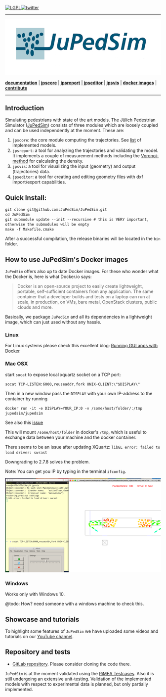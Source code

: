  [![LGPL](https://img.shields.io/badge/license-GPL-blue.svg)](https://raw.githubusercontent.com/JuPedSim/jpscore/master/LICENSE)[![twitter](http://i.imgur.com/tXSoThF.png)](http://www.twitter.com/JuPedSim)
***
![logo](https://github.com/JuPedSim/JuPedSim/blob/master/doc/jupedsim_small.png?raw=true)

[**documentation**](http://www.jupedsim.org) | [**jpscore**](http://jupedsim.github.io/jpscore) | [**jpsreport**](http://jupedsim.github.io/jpsreport) | [**jpseditor**](https://cst.version.fz-juelich.de/jupedsim/jpseditor) | [**jpsvis**](https://cst.version.fz-juelich.de/jupedsim/jpsvis) | [**docker images**](https://hub.docker.com/u/jupedsim/) | [**contribute**](http://jupedsim.github.io/jpscore/contributing/)
***

## Introduction

Simulating pedestrians with state of the art models.
The Jülich Pedestrian Simulator ([JuPedSim](http://www.jupedsim.org)) consists of three modules which are loosely
coupled and can be used independently at the moment. These are:

1. `jpscore`: the core module computing the trajectories. See [list](http://jupedsim.github.io/jpscore/models/operativ) of implemented models.
2. `jpsreport`: a tool for analyzing the trajectories and validating the
model. It implements a couple of measurement methods including the [Voronoi-method](http://dx.doi.org/10.1016/j.physa.2009.12.015) for calculating the density.
3. `jpsvis`: a tool for visualizing the input (geometry) and output (trajectories) data.
4.  `jpseditor`: a tool for creating and editing geometry files with dxf import/export capabilities.


## Quick Install:

```shell
git clone git@github.com:JuPedSim/JuPedSim.git
cd JuPedSim
git submodule update --init --recursive # this is VERY important, otherwise the submodules will be empty
make -f Makefile.cmake
```
After a successful compilation, the release binaries will be located in the `bin` folder.


## How to use JuPedSim's Docker images

`JuPedSim` offers also up to date Docker images. For these who wonder what the Docker is, here is what Docker.io says:

> Docker is an open-source project to easily create lightweight, portable, self-sufficient containers 
> from any application. 
> The same container that a developer builds and tests on a laptop can run at scale, in production, 
> on VMs, bare metal, OpenStack clusters, public clouds and more.

Basically, we package `JuPedSim` and all its dependencies in a lightweight image, which can just used without any hassle. 

### Linux

For Linux systems please check this excellent blog: 
[Running GUI apps with Docker](http://fabiorehm.com/blog/2014/09/11/running-gui-apps-with-docker/)

### Mac OSX

start `socat` to expose local xquartz socket on a TCP port:

    socat TCP-LISTEN:6000,reuseaddr,fork UNIX-CLIENT:\"$DISPLAY\"

Then in a new window pass the `DISPLAY` with your own IP-address to the container by running

    docker run -it -e DISPLAY=YOUR_IP:0 -v /some/host/folder/:/tmp jupedsim/jupedsim

See also this [issue](https://github.com/docker/docker/issues/8710)

This will mount `/some/host/folder` in docker's `/tmp`, which is useful to exchange data between your machine and the docker container.

There seems to be an issue after updating XQuartz: `libGL error: failed to load driver: swrast `

Downgrading to 2.7.8 solves the problem. 

 Note: You can get you IP by typing in the terminal `ifconfig`.

![docker](doc/docker_jpsvis.png)


### Windows

Works only with Windows 10.

@todo: How? need someone with a windows machine to check this.

## Showcase and tutorials

To highlight some features of `JuPedSim` we have uploaded some videos and tutorials on
our [YouTube channel](https://www.youtube.com/channel/UCKS8w8CUClHEeN4K1SUSMBA).

## Repository and tests

- [GitLab repository](https://cst.version.fz-juelich.de/public/projects). Please consider cloning the code there.

`JuPedSim` is at the moment validated using the [RiMEA Testcases](http://www.rimea.de). 
Also it is still undergoing an extensive unit-testing. 
Validation of the implemented models with respect to experimental data is planned, but only partially implemented.



